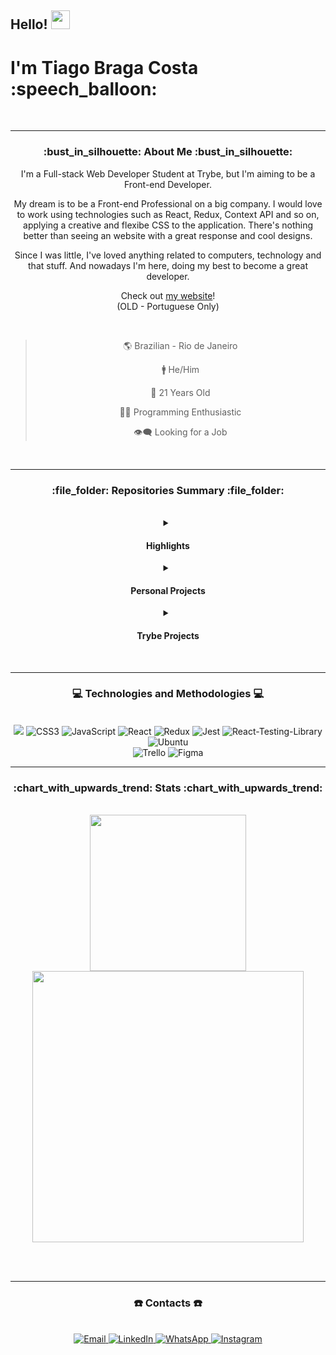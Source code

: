 <h2> 
  Hello!
  <img src="https://camo.githubusercontent.com/8653492b3ab0c46cc580ad293f0555880ecf8ac82f0a761f17af1335e85e4de6/68747470733a2f2f71706c7573706963747572652e6f73732d636e2d6265696a696e672e616c6979756e63732e636f6d2f364c6a6a51412f48692e676966" width=30 />
</h2>
<h1> I'm Tiago Braga Costa  :speech_balloon: </h1>

<div align="center">

  <br>
  <hr>

  <h3> :bust_in_silhouette: About Me :bust_in_silhouette: </h3>

  <p> 
    I'm a Full-stack Web Developer Student at Trybe, but I'm aiming to be a Front-end Developer.
  </p>

  <p>
    My dream is to be a Front-end Professional on a big company. I would love to work using technologies such as React, Redux, Context API and so on, applying a creative and flexibe CSS to the application.
    There's nothing better than seeing an website with a great response and cool designs.
  </p>
  
  <p>
    Since I was little, I've loved anything related to computers, technology and that stuff. And nowadays I'm here, doing my best to become a great developer.
  </p>
  
  <span> Check out <a href="https://ztiagok.github.io/"> my website</a>! </span> <br>
  <span> (OLD - Portuguese Only) </span>
  
  <br>

 > 🌎 Brazilian - Rio de Janeiro
 >
 > 🚹 He/Him
 >
 > 🎂 21 Years Old
 >
 > 👨‍💻 Programming Enthusiastic
 >
 > 👁️‍🗨️ Looking for a Job
 
  <br />
  <hr />

  <h3> :file_folder: Repositories Summary :file_folder: </h3>
  
  <br>
  
  <details>
  <summary> <h4> Highlights </h4> </summary>
    <div align="left">
      <span> 01) <a href="https://github.com/zTiagok/riot-launcher"> Riot Games Launcher </a> - Personal Project </span> <br>
      <span> 02) <a href="https://github.com/zTiagok/trybe-13.tryunfo"> Tryunfo </a> - Trybe Project </span>
    </div>
    <br>
  </details>
  
  <details>
  <summary> <h4> Personal Projects </h4> </summary>

  <div align="left">
    <details>
    <summary> 01) - Riot Games Launcher </summary>
    <br>
      <div align="center">
     <a href="https://github.com/zTiagok/riot-launcher"><img width=200 src="https://www.riotgames.com/darkroom/800/87521fcaeca5867538ae7f46ac152740:2f8144e17957078916e41d2410c111c3/002-rg-2021-full-lockup-offwhite.jpg" alt="Riot Games Logo" target="_blank" /> </a>
      </div>
     <br>
     <span> <b> Status: </b> In Development ⚠ </span> <br>
     <span> <b> Version: </b> 1.0 (Not Commited) 🧪 </span> <br>
     <span> <b> GitHub Pages: </b> No ❌ </span> <br>
     <span> <b> Developers: </b> Tiago Braga Costa 👤 </span> <br> <br>
     <p> A Riot Games launcher replica. Using React, Redux and CSS without frameworks I try to simulate the functionality of the original launcher, but bringing other features to the application. </p>
     <p> You can check the repository <a href="https://github.com/zTiagok/riot-launcher"> right here</a>!</p>
     <br>
    </details>
  </div>
  </details>
  
  <details>
    <summary> <h4> Trybe Projects </h4> </summary>
  
  <div align="left">
    <details>
      <summary> 01) - Lessons Learned </summary>
      <br>
      <span> <b> Status: </b> Finished ✔️ </span> <br>
      <span> <b> Conclusion Date: 05/04/2022 </b> 📆 </span> <br>
       <span> <b> Version: </b> - 🧪 </span> <br>
       <span> <b> GitHub Pages: </b> <a href="https://ztiagok.github.io/trybe-01.lessons-learned/"> Lessons Learned </a> 🖼️ </span> <br>
       <span> <b> Developers: </b> Tiago Braga Costa 👤 </span> <br> <br>
       <p> I'll add more info later! </p>  
       <p> You can check the repository <a href="https://github.com/zTiagok/trybe-01.lessons-learned"> right here</a>!</p>
       <br>
    </details>
    <details>
      <summary> 0️2) - Playground Functions </summary>
      <br>
      <span> <b> Status: </b> Finished ✔️ </span> <br>
      <span> <b> Conclusion Date: 13/04/2022 </b> 📆 </span> <br>
       <span> <b> Version: </b> - 🧪 </span> <br>
       <span> <b> GitHub Pages: </b> Only Scripts :x: </span> <br>  
       <span> <b> Developers: </b> Tiago Braga Costa 👤 </span> <br> <br>
       <p> I'll add more info later! </p>  
       <p> You can check the repository <a href="https://github.com/zTiagok/trybe-02.playground-functions"> right here</a>!</p>
       <br>
    </details>
    <details>
      <summary> 0️3) - Pixel Art </summary>
      <br>
      <span> <b> Status: </b> Finished ✔️ </span> <br>
      <span> <b> Conclusion Date: 28/04/2022 </b> 📆 </span> <br>
       <span> <b> Version: </b> - 🧪 </span> <br>
       <span> <b> GitHub Pages: </b> <a href="https://ztiagok.github.io/trybe-03.pixel-art/"> Pixel Art </a> 🖼️ </span> <br>
       <span> <b> Developers: </b> Tiago Braga Costa 👤 </span> <br> <br>
       <p> I'll add more info later! </p>  
       <p> You can check the repository <a href="https://github.com/zTiagok/trybe-03.pixel-art"> right here</a>!</p>
       <br>
    </details>
    <details>
      <summary> 0️4) - To Do List </summary>
      <br>
      <span> <b> Status: </b> Finished ✔️ </span> <br>
      <span> <b> Conclusion Date: 29/04/2022 </b> 📆 </span> <br>
       <span> <b> Version: </b> - 🧪 </span> <br>
       <span> <b> GitHub Pages: </b> <a href="https://ztiagok.github.io/trybe-04.todo-list/"> To Do List </a> 🖼️ </span> <br>
       <span> <b> Developers: </b> Tiago Braga Costa 👤 </span> <br> <br>
       <p> I'll add more info later! </p>  
       <p> You can check the repository <a href="https://github.com/zTiagok/trybe-04.todo-list"> right here</a>!</p>
       <br>
    </details>
    <details>
      <summary> 05) - Meme Generator </summary>
      <br>
      <span> <b> Status: </b> Finished ✔️ </span> <br>
      <span> <b> Conclusion Date: 29/04/2022 </b> 📆 </span> <br>
       <span> <b> Version: </b> - 🧪 </span> <br>
       <span> <b> GitHub Pages: </b> <a href="https://ztiagok.github.io/trybe-05.meme-generator/"> Meme Generator </a> 🖼️ </span> <br>
       <span> <b> Developers: </b> Tiago Braga Costa 👤 </span> <br> <br>
       <p> I'll add more info later! </p>  
       <p> You can check the repository <a href="https://github.com/zTiagok/trybe-05.meme-generator"> right here</a>!</p>
       <br>
    </details>
    <details>
      <summary> 06) - Color Guess </summary>
      <br>
      <span> <b> Status: </b> Finished ✔️ </span> <br>
      <span> <b> Conclusion Date: 30/04/2022 </b> 📆 </span> <br>
       <span> <b> Version: </b> - 🧪 </span> <br>
       <span> <b> GitHub Pages: </b> <a href="https://ztiagok.github.io/trybe-06.color-guess/"> Color Guess </a> 🖼️ </span> <br>
       <span> <b> Developers: </b> Tiago Braga Costa 👤 </span> <br> <br>
       <p> I'll add more info later! </p>  
       <p> You can check the repository <a href="https://github.com/zTiagok/trybe-06.color-guess"> right here</a>!</p>
       <br>
    </details>
    <details>
      <summary> 07) - Mistery Letter </summary>
      <br>
      <span> <b> Status: </b> Finished ✔️ </span> <br>
      <span> <b> Conclusion Date: 30/04/2022 </b> 📆 </span> <br>
       <span> <b> Version: </b> - 🧪 </span> <br>
       <span> <b> GitHub Pages: </b> <a href="https://ztiagok.github.io/trybe-07.mistery-letter"> Mistery Letter </a> 🖼️ </span> <br>
       <span> <b> Developers: </b> Tiago Braga Costa 👤 </span> <br> <br>
       <p> I'll add more info later! </p>  
       <p> You can check the repository <a href="https://github.com/zTiagok/trybe-07.mistery-letter"> right here</a>!</p>
       <br>
    </details>
    <details>
      <summary> 08) - Trybewarts </summary>
      <br>
      <span> <b> Status: </b> Finished ✔️ </span> <br>
      <span> <b> Conclusion Date: 10/05/2022 </b> 📆 </span> <br>
       <span> <b> Version: </b> - 🧪 </span> <br>
       <span> <b> GitHub Pages: </b> <a href="https://ztiagok.github.io/trybe-08.trybewarts"> Trybewarts </a> 🖼️ </span> <br>
       <span> <b> Developers: </b> Tiago Braga Costa | <a href="https://www.linkedin.com/in/adan-filipe-almeida-bahia-840886a6/"> Adan Felipe Almeida Bahia </a> 👥 </span> <br> <br>
       <p> I'll add more info later! </p>  
       <p> You can check the repository <a href="https://github.com/zTiagok/trybe-08.trybewarts"> right here</a>!</p>
       <br>
    </details>
    <details>
      <summary> 09) - Javascript Unit Tests </summary>
      <br>
      <span> <b> Status: </b> Finished ✔️ </span> <br>
      <span> <b> Conclusion Date: 16/05/2022 </b> 📆 </span> <br>
       <span> <b> Version: </b> - 🧪 </span> <br>
       <span> <b> GitHub Pages: </b> Only Scripts :x: </span> <br>
       <span> <b> Developers: </b> Tiago Braga Costa 👤 </span> <br> <br>
       <p> I'll add more info later! </p>  
       <p> You can check the repository <a href="https://github.com/zTiagok/trybe-09.javascript-unit-tests"> right here</a>!</p>
       <br>
    </details>
    <details>
      <summary> 10) - Zoo Functions </summary>
      <br>
      <span> <b> Status: </b> Finished ✔️ </span> <br>
      <span> <b> Conclusion Date: 27/05/2022 </b> 📆 </span> <br>
       <span> <b> Version: </b> - 🧪 </span> <br>
       <span> <b> GitHub Pages: </b> Only Scripts :x: </span> <br>
       <span> <b> Developers: </b> Tiago Braga Costa 👤 </span> <br> <br>
       <p> I'll add more info later! </p>  
       <p> You can check the repository <a href="https://github.com/zTiagok/trybe-10.zoo-functions"> right here</a>!</p>
       <br>
    </details>
    <details>
      <summary> 11) - Shopping Cart </summary>
      <br>
      <span> <b> Status: </b> Finished ✔️ </span> <br>
      <span> <b> Conclusion Date: 09/06/2022 </b> 📆 </span> <br>
       <span> <b> Version: </b> - 🧪 </span> <br>
       <span> <b> GitHub Pages: </b> <a href="https://ztiagok.github.io/trybe-11.shopping-cart"> Shopping Cart </a> 🖼️ </span> <br>
       <span> <b> Developers: </b> Tiago Braga Costa 👤 </span> <br> <br>
       <p> I'll add more info later! </p>  
       <p> You can check the repository <a href="https://github.com/zTiagok/trybe-11.shopping-cart"> right here</a>!</p>
       <br>
    </details>
    <details>
      <summary> 12) - Solar System </summary>
      <br>
      <span> <b> Status: </b> Finished ✔️ </span> <br>
      <span> <b> Conclusion Date: 21/06/2022 </b> 📆 </span> <br>
       <span> <b> Version: </b> - 🧪 </span> <br>
       <span> <b> GitHub Pages: </b> Working on it! ⚠️ </span> <br>
       <span> <b> Developers: </b> Tiago Braga Costa 👤 </span> <br> <br>
       <p> I'll add more info later! </p>  
       <p> You can check the repository <a href="https://github.com/zTiagok/trybe-12.solar-system"> right here</a>!</p>
       <br>
    </details>
    <details>
      <summary> 13) - Tryunfo </summary>
      <br>
      <span> <b> Status: </b> Finished ✔️ </span> <br>
      <span> <b> Conclusion Date: 27/06/2022 </b> 📆 </span> <br>
       <span> <b> Version: </b> - 🧪 </span> <br>
       <span> <b> GitHub Pages: </b> Working on it! ⚠️ </span> <br>
       <span> <b> Developers: </b> Tiago Braga Costa 👤 </span> <br> <br>
       <p> I'll add more info later! </p>  
       <p> You can check the repository <a href="https://github.com/zTiagok/trybe-13.tryunfo"> right here</a>!</p>
       <br>
    </details>
    <details>
      <summary> 14) - Trybetunes </summary>
      <br>
      <span> <b> Status: </b> Finished ✔️ </span> <br>
      <span> <b> Conclusion Date: 08/07/2022 </b> 📆 </span> <br>
       <span> <b> Version: </b> - 🧪 </span> <br>
       <span> <b> GitHub Pages: </b> Working on it! ⚠️ </span> <br>
       <span> <b> Developers: </b> Tiago Braga Costa 👤 </span> <br> <br>
       <p> I'll add more info later! </p>  
       <p> You can check the repository <a href="https://github.com/zTiagok/trybe-14.trybetunes"> right here</a>!</p>
       <br>
    </details>
    <details>
      <summary> 15) - Online Store </summary>
      <br>
      <span> <b> Status: </b> Finished ✔️ </span> <br>
      <span> <b> Conclusion Date: 14/07/2022 </b> 📆 </span> <br>
       <span> <b> Version: </b> - 🧪 </span> <br>
       <span> <b> GitHub Pages: </b> Working on it! ⚠️ </span> <br>
       <span> <b> Developers: </b> Tiago Braga Costa | <a href="https://www.linkedin.com/in/ricardo-caselati/"> Ricardo Caselati </a> | Carlos Roberto | <a href="https://www.linkedin.com/in/heitor-gontijo-bb92011bb/"> Heitor Gontijo </a> | Leonardo Kern 👥 </span> <br> <br>
       <p> I'll add more info later! </p>  
       <p> You can check the repository <a href="https://github.com/zTiagok/trybe-15.online-store"> right here</a>!</p>
       <br>
    </details>
    <details>
      <summary> 16) - React Testing Libraries </summary>
      <br>
      <span> <b> Status: </b> Finished ✔️ </span> <br>
      <span> <b> Conclusion Date: 26/07/2022 </b> 📆 </span> <br>
       <span> <b> Version: </b> - 🧪 </span> <br>
       <span> <b> GitHub Pages: </b> Working on it! ⚠️ </span> <br>
       <span> <b> Developers: </b> Tiago Braga Costa 👤 </span> <br> <br>
       <p> I'll add more info later! </p>  
       <p> You can check the repository <a href="https://github.com/zTiagok/trybe-16.react-testing-library"> right here</a>!</p>
       <br>
    </details>
    <details>
      <summary> 17) - Trybewallet </summary>
      <br>
      <span> <b> Status: </b> Finished ✔️ </span> <br>
      <span> <b> Conclusion Date: 02/08/2022 </b> 📆 </span> <br>
       <span> <b> Version: </b> - 🧪 </span> <br>
       <span> <b> GitHub Pages: </b> Working on it! ⚠️ </span> <br>
       <span> <b> Developers: </b> Tiago Braga Costa 👤 </span> <br> <br>
       <p> I'll add more info later! </p>  
       <p> You can check the repository <a href="https://github.com/zTiagok/trybe-17.trybewallet"> right here</a>!</p>
       <br>
    </details>
    <details>
      <summary> 18) - Trivia </summary>
      <br>
      <span> <b> Status: </b> Finished ✔️ </span> <br>
      <span> <b> Conclusion Date: 15/08/2022 </b> 📆 </span> <br>
       <span> <b> Version: </b> - 🧪 </span> <br>
       <span> <b> GitHub Pages: </b> Working on it! ⚠️ </span> <br>
       <span> <b> Developers: </b> Tiago Braga Costa | <a href="https://www.linkedin.com/in/adan-filipe-almeida-bahia-840886a6/"> Adan Felipe Almeida Bahia </a> | <a href="https://www.linkedin.com/in/fernando-jorge-monteiro/"> Fernando Jorge Monteiro </a> | <a href="https://www.linkedin.com/in/raissa-vasconcelos-a09272216"> Raissa Vasconcelos </a> | <a href="https://www.linkedin.com/in/raphael-sant-ana-506715230/"> Raphael Sant'Ana </a> | Thaysa Fernanda Quintão Dias  👥 </span> <br> <br>
       <p> I'll add more info later! </p>  
       <p> You can check the repository <a href="https://github.com/zTiagok/trybe-18.trivia"> right here</a>!</p>
       <br>
    </details>
    <details>
      <summary> 19) - Star Wars Filters </summary>
      <br>
      <span> <b> Status: </b> Finished ✔️ </span> <br>
      <span> <b> Conclusion Date: 23/08/2022 </b> 📆 </span> <br>
       <span> <b> Version: </b> - 🧪 </span> <br>
       <span> <b> GitHub Pages: </b> Working on it! ⚠️ </span> <br>
       <span> <b> Developers: </b> Tiago Braga Costa 👤 </span> <br> <br>
       <p> I'll add more info later! </p>  
       <p> You can check the repository <a href="https://github.com/zTiagok/trybe-19.star-wars-filters"> right here</a>!</p>
       <br>
    </details>
  </div>
  </details>

  <br>
  <hr>
  
  <h3> 💻 Technologies and Methodologies 💻 </h3>
  
  <br>
  
  <div>
    <img src="https://img.shields.io/badge/HTML5-E34F26?style=for-the-badge&logo=html5&logoColor=white">
    <img src="https://img.shields.io/badge/CSS3-1572B6?style=for-the-badge&logo=css3&logoColor=white" alt="CSS3" target="_blank">
    <img src="https://img.shields.io/badge/JavaScript-F7DF1E?style=for-the-badge&logo=javascript&logoColor=black" alt="JavaScript" target="_blank">
    <img src="https://img.shields.io/badge/React-20232A?style=for-the-badge&logo=react&logoColor=61DAFB" alt="React" target="_blank">
    <img src="https://img.shields.io/badge/Redux-593D88?style=for-the-badge&logo=redux&logoColor=white" alt="Redux" target="_blank">
    <img src="https://img.shields.io/badge/Jest-323330?style=for-the-badge&logo=Jest&logoColor=white" alt="Jest" target="_blank">
    <img src="https://img.shields.io/badge/testing%20library-323330?style=for-the-badge&logo=testing-library&logoColor=red" alt="React-Testing-Library" target="_blank">
    <img src="https://img.shields.io/badge/Ubuntu-E95420?style=for-the-badge&logo=ubuntu&logoColor=white" alt="Ubuntu" target="_blank">
  </div>
    <img src="https://img.shields.io/badge/Trello-0052CC?style=for-the-badge&logo=trello&logoColor=white" alt="Trello" target="_blank">
    <img src="https://img.shields.io/badge/figma-%23F24E1E.svg?style=for-the-badge&logo=figma&logoColor=white" alt="Figma" target="_blank">
  
  <br>
  <hr>

  <h3> :chart_with_upwards_trend: Stats :chart_with_upwards_trend: </h3>
  
  <br>

  <img width="250em" src="https://github-readme-stats.vercel.app/api/top-langs/?username=zTiagok" />
  <img width="433.5em" src="https://github-readme-stats.vercel.app/api?username=zTiagok" />
  
  <br><br>
  <hr>

  <h3> ☎️ Contacts ☎️ </h3>
  
  <br>
  
  <div>
    <a href="mailto:ztiagok@gmail.com"> <img src="https://img.shields.io/badge/-Gmail-%23333?style=for-the-badge&logo=gmail&logoColor=white" target="_blank" alt="Email"> </a>
    <a href="https://www.linkedin.com/in/ztiagok/" target="_blank"> <img src="https://img.shields.io/badge/-LinkedIn-%230077B5?style=for-the-badge&logo=linkedin&logoColor=white" alt="LinkedIn" target="_blank"> </a>
    <a href="https://wa.me/5524988116847"> <img src="https://img.shields.io/badge/WhatsApp-25D366?style=for-the-badge&logo=whatsapp&logoColor=white" alt="WhatsApp"> </a>
        <a href="https://www.instagram.com/z.tiago.k/"> <img src="https://img.shields.io/badge/Instagram-E4405F?style=for-the-badge&logo=instagram&logoColor=white" alt="Instagram"> </a>
  </div>

  <br>
</div>
    



